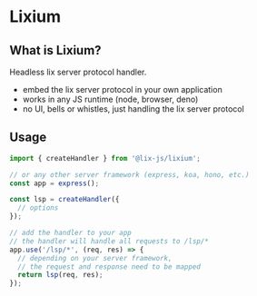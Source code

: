 # Lixium

## What is Lixium?

Headless lix server protocol handler. 

- embed the lix server protocol in your own application
- works in any JS runtime (node, browser, deno) 
- no UI, bells or whistles, just handling the lix server protocol

## Usage

```ts
import { createHandler } from '@lix-js/lixium';

// or any other server framework (express, koa, hono, etc.)
const app = express();

const lsp = createHandler({
  // options
});

// add the handler to your app
// the handler will handle all requests to /lsp/*
app.use('/lsp/*', (req, res) => {
  // depending on your server framework, 
  // the request and response need to be mapped
  return lsp(req, res);
});
```
